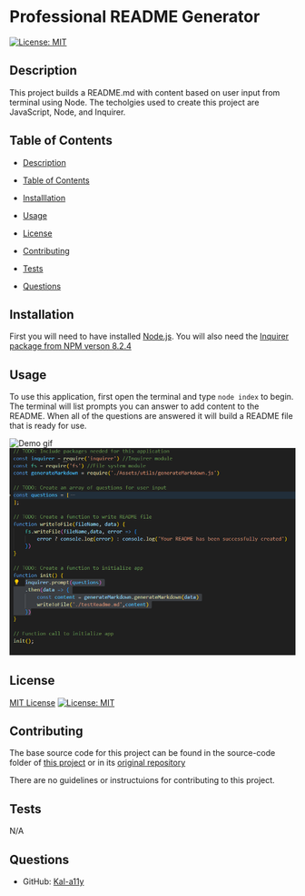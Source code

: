   # Professional README Generator

  [![License: MIT](https://img.shields.io/badge/License-MIT-yellow.svg)](https://opensource.org/licenses/MIT)

  ## Description

  This project builds a README.md with content based on user input from terminal using Node. The techolgies used to create this project are JavaScript, Node, and Inquirer.

  ## Table of Contents 

  - [Description](#description)

  - [Table of Contents](#table-of-contents)

  - [Installlation](#installlation)

  - [Usage](#usage)

  - [License](#license)

  - [Contributing](#contributing)

  - [Tests](#tests)

  - [Questions](#questions) 


  ## Installation

  First you will need to have installed [Node.js](https://nodejs.org/en/). You will also need the [Inquirer package from NPM verson 8.2.4](https://www.npmjs.com/package/inquirer#inquirerpromptquestions-answers---promise)

  ## Usage

  To use this application, first open the terminal and type `node index` to begin. The terminal will list prompts you can answer to add content to the README. When all of the questions are answered it will build a README file that is ready for use.

  ![Demo gif](./Assets/Images/demoGif.gif)
  ![Example image](./Assets/Images/example-1-img.PNG)

  ## License

  [MIT License](https://opensource.org/license/mit/) [![License: MIT](https://img.shields.io/badge/License-MIT-yellow.svg)](https://opensource.org/licenses/MIT)

  ## Contributing

  The base source code for this project can be found in the source-code folder of [this project](https://github.com/Kal-a11y/generate-readme-file) or in its [original repository](https://github.com/coding-boot-camp/potential-enigma)

  There are no guidelines or instructuions for contributing to this project.

  ## Tests

  N/A

  ## Questions

  - GitHub: [Kal-a11y](https://github.com/Kal-a11y/)